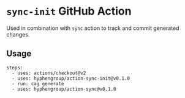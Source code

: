 # `sync-init` GitHub Action

Used in combination with `sync` action to track and commit generated changes.

## Usage

```
steps:
  - uses: actions/checkout@v2
  - uses: hyphengroup/action-sync-init@v0.1.0
  - run: cag generate
  - uses: hyphengroup/action-sync@v0.1.0
```
